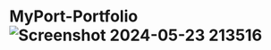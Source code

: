 # MyPort-Portfolio![Screenshot 2024-05-23 213516](https://github.com/Navyasree29/MyPort-Portfolio/assets/152201935/03d83879-0a29-45bb-969f-ae0f9295d46e)
